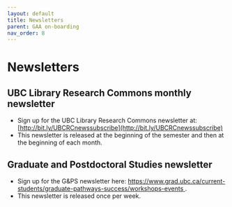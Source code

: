 ```yaml
---
layout: default
title: Newsletters
parent: GAA on-boarding
nav_order: 8
---
```

# Newsletters

## UBC Library Research Commons monthly newsletter
- Sign up for the UBC Library Research Commons newsletter at:
[http://bit.ly/UBCRCnewssubscribe](http://bit.ly/UBCRCnewssubscribe)
- This newsletter is released at the beginning of the semester and then at the beginning of each month.

## Graduate and Postdoctoral Studies newsletter

- Sign up for the G&PS newsletter here:
[https://www.grad.ubc.ca/current-students/graduate-pathways-success/workshops-events
](https://www.grad.ubc.ca/current-students/graduate-pathways-success/workshops-events
).
- This newsletter is released once per week.
 

